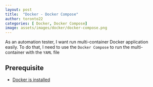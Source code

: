 ```yaml
---
layout: post
title:  "Docker - Docker Compose"
author: toronto22
categories: [ Docker, Docker Compose]
image: assets/images/docker/docker-compose.png
---
```


As an automation tester, I want run multi-container Docker application easily. To do that, I need to use the `Docker Compose` to run the multi-container with the `YAML` file

## Prerequisite

- [Docker is installed](/docker_installation/)
  